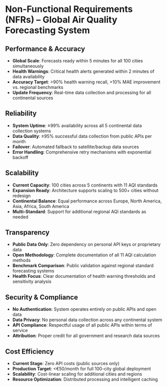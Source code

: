 # Non-Functional Requirements (NFRs) – Global Air Quality Forecasting System

## Performance & Accuracy
- **Global Scale**: Forecasts ready within 5 minutes for all 100 cities simultaneously
- **Health Warnings**: Critical health alerts generated within 2 minutes of data availability
- **Accuracy Target**: >90% health warning recall, >10% MAE improvement vs. regional benchmarks
- **Update Frequency**: Real-time data collection and processing for all continental sources

## Reliability
- **System Uptime**: ≥99% availability across all 5 continental data collection systems
- **Data Quality**: ≥95% successful data collection from public APIs per month
- **Failover**: Automated fallback to satellite/backup data sources
- **Error Handling**: Comprehensive retry mechanisms with exponential backoff

## Scalability
- **Current Capacity**: 100 cities across 5 continents with 11 AQI standards
- **Expansion Ready**: Architecture supports scaling to 500+ cities without redesign
- **Continental Balance**: Equal performance across Europe, North America, Asia, Africa, South America
- **Multi-Standard**: Support for additional regional AQI standards as needed

## Transparency
- **Public Data Only**: Zero dependency on personal API keys or proprietary data
- **Open Methodology**: Complete documentation of all 11 AQI calculation methods
- **Benchmark Comparison**: Public validation against regional standard forecasting systems
- **Health Focus**: Clear documentation of health warning thresholds and sensitivity analysis

## Security & Compliance
- **No Authentication**: System operates entirely on public APIs and open data
- **Data Privacy**: No personal data collection across any continental system
- **API Compliance**: Respectful usage of all public APIs within terms of service
- **Attribution**: Proper credit for all government and research data sources

## Cost Efficiency
- **Current Stage**: Zero API costs (public sources only)
- **Production Target**: <€50/month for full 100-city global deployment
- **Scalability**: Cost-linear scaling for additional cities and regions
- **Resource Optimization**: Distributed processing and intelligent caching
